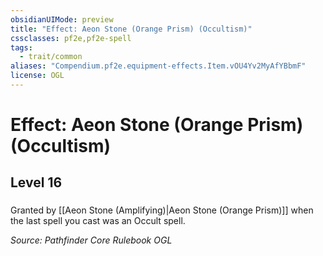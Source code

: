 ```yaml
---
obsidianUIMode: preview
title: "Effect: Aeon Stone (Orange Prism) (Occultism)"
cssclasses: pf2e,pf2e-spell
tags:
  - trait/common
aliases: "Compendium.pf2e.equipment-effects.Item.vOU4Yv2MyAfYBbmF"
license: OGL
---
```

# Effect: Aeon Stone (Orange Prism) (Occultism)
## Level 16
### 






Granted by [[Aeon Stone (Amplifying)|Aeon Stone (Orange Prism)]] when the last spell you cast was an Occult spell.

*Source: Pathfinder Core Rulebook*
*OGL*